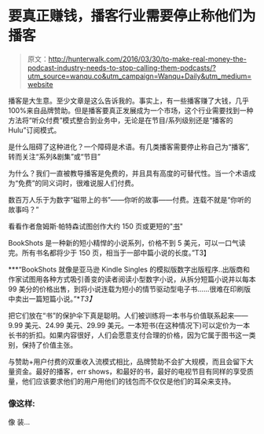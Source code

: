 # 要真正赚钱，播客行业需要停止称他们为播客

> 原文：<http://hunterwalk.com/2016/03/30/to-make-real-money-the-podcast-industry-needs-to-stop-calling-them-podcasts/?utm_source=wanqu.co&utm_campaign=Wanqu+Daily&utm_medium=website>

播客是大生意。至少文章是这么告诉我的。事实上，有一些播客赚了大钱，几乎 100%来自品牌赞助。但是播客要真正发展成为一个市场，这个行业需要找到一种方法将“听众付费”模式整合到业务中，无论是在节目/系列级别还是“播客的 Hulu”订阅模式。

是什么阻碍了这种进化？一个障碍是术语。有几类播客需要停止称自己为“播客”,转而关注“系列&剧集”或“节目”

为什么？我们一直被教导播客是免费的，并且具有高度的可替代性。当一个术语成为“免费”的同义词时，很难说服人们付费。

数百万人乐于为数字“磁带上的书”——你听的故事——付费。连载不就是“你听的故事吗？”

看看作者詹姆斯·帕特森试图创作大约 150 页或更短的"[书](http://www.nytimes.com/2016/03/22/business/media/james-patterson-has-a-big-plan-for-small-books.html?_r=0)"

BookShots 是一种新的短小精悍的小说系列，价格不到 5 美元，可以一口气读完。所有书名都将少于 150 页，相当于一部中篇小说的长度。”T3】

***“BookShots 就像是亚马逊 Kindle Singles 的模拟版数字出版程序..出版商和作家试图用各种方式吸引善变的读者阅读小型数字小说，从拆分短篇小说并以每本 99 美分的价格出售，到将小说连载为短小的情节驱动型电子书……很难在印刷版中卖出一篇短篇小说。”**T3】*

把它们放在“书”的保护伞下真是聪明。人们被训练将一本书与价值联系起来——9.99 美元、24.99 美元、29.99 美元。一本短书(在这种情况下)可以定价为一本长书的折扣。如果内容很好，人们会愿意支付合理的价格，因为它属于图书这一类别，保持了价值主张。

与赞助+用户付费的双重收入流模式相比，品牌赞助不会扩大规模，而且会留下大量资金。最好的播客，err shows，和最好的书，最好的电视节目有同样的享受质量，他们应该要求他们的用户用他们的钱包而不仅仅是他们的耳朵来支持。

### 像这样:

像 装...